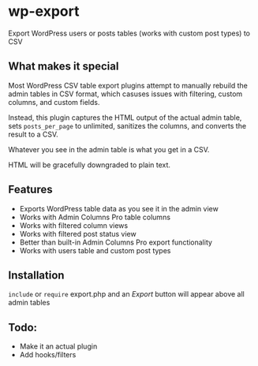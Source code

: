 # wp-export

Export WordPress users or posts tables (works with custom post types) to CSV

## What makes it special

Most WordPress CSV table export plugins attempt to manually rebuild the admin tables in CSV format, which casuses issues with filtering, custom columns, and custom fields.

Instead, this plugin captures the HTML output of the actual admin table, sets `posts_per_page` to unlimited, sanitizes the columns, and converts the result to a CSV.

Whatever you see in the admin table is what you get in a CSV.

HTML will be gracefully downgraded to plain text.

## Features

 * Exports WordPress table data as you see it in the admin view
 * Works with Admin Columns Pro table columns
 * Works with filtered column views
 * Works with filtered post status view
 * Better than built-in Admin Columns Pro export functionality
 * Works with users table and custom post types
 
## Installation

`include` or `require` export.php and an *Export* button will appear above all admin tables

## Todo:

  * Make it an actual plugin
  * Add hooks/filters
